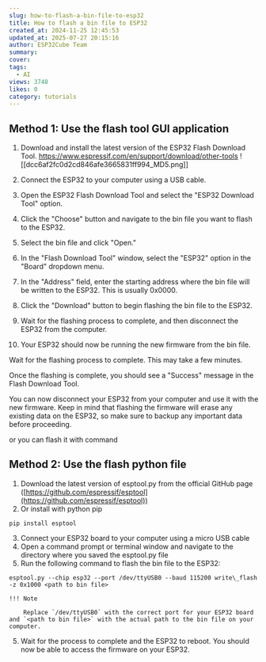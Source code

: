 ```yaml
---
slug: how-to-flash-a-bin-file-to-esp32
title: How to flash a bin file to ESP32
created_at: 2024-11-25 12:45:53
updated_at: 2025-07-27 20:15:16
author: ESP32Cube Team
summary: 
cover:
tags:
  - AI
views: 3748
likes: 0
category: tutorials
---
```


## Method 1: Use the flash tool GUI application

1. Download and install the latest version of the ESP32 Flash Download Tool.
   https://www.espressif.com/en/support/download/other-tools
   ![[dcc6af2fc0d2cd846afe3665831ff994_MD5.png]]
1. Connect the ESP32 to your computer using a USB cable.
2. Open the ESP32 Flash Download Tool and select the "ESP32 Download Tool" option.
3. Click the "Choose" button and navigate to the bin file you want to flash to the ESP32.
4. Select the bin file and click "Open."
5. In the "Flash Download Tool" window, select the "ESP32" option in the "Board" dropdown menu.
6. In the "Address" field, enter the starting address where the bin file will be written to the ESP32. This is usually 0x0000.
   
7. Click the "Download" button to begin flashing the bin file to the ESP32.
8. Wait for the flashing process to complete, and then disconnect the ESP32 from the computer.
9. Your ESP32 should now be running the new firmware from the bin file.

Wait for the flashing process to complete. This may take a few minutes.

Once the flashing is complete, you should see a "Success" message in the Flash Download Tool.

You can now disconnect your ESP32 from your computer and use it with the new firmware. Keep in mind that flashing the firmware will erase any existing data on the ESP32, so make sure to backup any important data before proceeding.

or you can flash it with command

## Method 2: Use the flash python file

1. Download the latest version of esptool.py from the official GitHub page ([https://github.com/espressif/esptool](https://github.com/espressif/esptool))
2. Or install with python pip
```
pip install esptool
```

3. Connect your ESP32 board to your computer using a micro USB cable
4. Open a command prompt or terminal window and navigate to the directory where you saved the esptool.py file
5. Run the following command to flash the bin file to the ESP32:

```
esptool.py --chip esp32 --port /dev/ttyUSB0 --baud 115200 write\_flash -z 0x1000 <path to bin file>
```


    !!! Note

        Replace `/dev/ttyUSB0` with the correct port for your ESP32 board and `<path to bin file>` with the actual path to the bin file on your computer.

5. Wait for the process to complete and the ESP32 to reboot. You should now be able to access the firmware on your ESP32.
